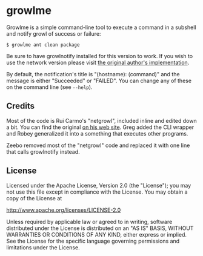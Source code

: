 growlme
=======

Growlme is a simple command-line tool to execute a command in a subshell and notify growl of success
or failure:

    $ growlme ant clean package

Be sure to have growlnotify installed for this version to work. If you wish to use the network version
please visit [the original author's implementation](http://github.com/robey/growlme).

By default, the notification's title is "(hostname): (command)" and the message is either
"Succeeded" or "FAILED". You can change any of these on the command line (see `--help`).

Credits
-------

Most of the code is Rui Carmo's "netgrowl", included inline and edited down a bit. You can find the
original [on his web site](http://the.taoofmac.com/space/Projects/netgrowl). Greg added the CLI
wrapper and Robey generalized it into a something that executes other programs.

Zeebo removed most of the "netgrowl" code and replaced it with one line that calls growlnotify instead.

License
-------

Licensed under the Apache License, Version 2.0 (the "License"); you may not
use this file except in compliance with the License. You may obtain a copy
of the License at

  http://www.apache.org/licenses/LICENSE-2.0

Unless required by applicable law or agreed to in writing, software
distributed under the License is distributed on an "AS IS" BASIS, WITHOUT
WARRANTIES OR CONDITIONS OF ANY KIND, either express or implied. See the
License for the specific language governing permissions and limitations
under the License.

